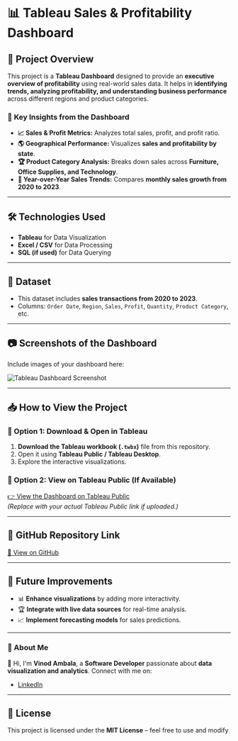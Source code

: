 # 📊 Tableau Sales & Profitability Dashboard

## 🚀 Project Overview
This project is a **Tableau Dashboard** designed to provide an **executive overview of profitability** using real-world sales data. It helps in **identifying trends, analyzing profitability, and understanding business performance** across different regions and product categories.

### 🔹 **Key Insights from the Dashboard**
- **📈 Sales & Profit Metrics:** Analyzes total sales, profit, and profit ratio.
- **🌎 Geographical Performance:** Visualizes **sales and profitability by state**.
- **🏆 Product Category Analysis:** Breaks down sales across **Furniture, Office Supplies, and Technology**.
- **📅 Year-over-Year Sales Trends:** Compares **monthly sales growth from 2020 to 2023**.

---

## 🛠 **Technologies Used**
- **Tableau** for Data Visualization
- **Excel / CSV** for Data Processing
- **SQL (if used)** for Data Querying

---

## 📂 **Dataset**
- This dataset includes **sales transactions from 2020 to 2023**.
- Columns: `Order Date`, `Region`, `Sales`, `Profit`, `Quantity`, `Product Category`, etc.

---

## 📷 **Screenshots of the Dashboard**
Include images of your dashboard here:

![Tableau Dashboard Screenshot](screenshot.png)

---

## 📥 **How to View the Project**
### **🔹 Option 1: Download & Open in Tableau**
1. **Download the Tableau workbook (`.twbx`)** file from this repository.
2. Open it using **Tableau Public / Tableau Desktop**.
3. Explore the interactive visualizations.

### **🔹 Option 2: View on Tableau Public (If Available)**
[👉 View the Dashboard on Tableau Public](https://public.tableau.com/profile/your-profile)  
*(Replace with your actual Tableau Public link if uploaded.)*

---

## 🔗 **GitHub Repository Link**
[📂 View on GitHub](https://github.com/vinodambalas/tableau-sales-dashboard)  

---

## 📌 **Future Improvements**
- 📊 **Enhance visualizations** by adding more interactivity.
- 🏆 **Integrate with live data sources** for real-time analysis.
- 📈 **Implement forecasting models** for sales predictions.

---

### **🚀 About Me**
👋 Hi, I'm **Vinod Ambala**, a **Software Developer** passionate about **data visualization and analytics**. Connect with me on:  
- [LinkedIn](https://www.linkedin.com/in/vinod-ambala/)  


---

## **📜 License**
This project is licensed under the **MIT License** – feel free to use and modify
